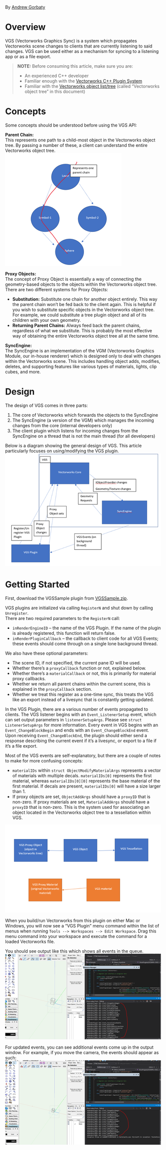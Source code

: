 By [Andrew Gorbaty](mailto:agorbaty@nemetschek.net)

# Overview

VGS (Vectorworks Graphics Sync) is a system which propagates Vectorworks scene changes to clients that are currently listening to said changes. VGS can be used either as a mechanism for syncing to a listening app or as a file export.

> **NOTE:** Before consuming this article, make sure you are:
> - An experienced C++ developer
> - Familiar enough with the [Vectorworks C++ Plugin System](Plug-in%20Module.md)
> - Familiar with the [Vectorworks object list/tree](The%20Vectorworks%20Environment.md) (called “Vectorworks object tree” in this document)

# Concepts

Some concepts should be understood before using the VGS API:

**Parent Chain:**  
This represents one path to a child-most object in the Vectorworks object tree. By passing a number of these, a client can understand the entire Vectorworks object tree.  
![Parent Chain](images/ParentChain.png)

**Proxy Objects:**  
The concept of Proxy Object is essentially a way of connecting the geometry-based objects to the objects within the Vectorworks object tree. There are two different systems for Proxy Objects:
- **Substitution:** Substitute one chain for another object entirely. This way the parent chain won’t be fed back to the client again. This is helpful if you wish to substitute specific objects in the Vectorworks object tree. For example, we could substitute a tree plugin object and all of its children with your own geometry.
- **Returning Parent Chains:** Always feed back the parent chains, regardless of what we substitute. This is probably the most effective way of obtaining the entire Vectorworks object tree all at the same time.

**SyncEngine:**  
The SyncEngine is an implementation of the VGM (Vectorworks Graphics Module, our in-house renderer) which is designed only to deal with changes within the Vectorworks scene. This includes handling object adds, modifies, deletes, and supporting features like various types of materials, lights, clip cubes, and more.

# Design

The design of VGS comes in three parts:

1. The core of Vectorworks which forwards the objects to the SyncEngine
2. The SyncEngine (a version of the VGM) which manages the incoming changes from the core (internal developers only)
3. The client plugin which listens for incoming changes from the SyncEngine on a thread that is not the main thread (for all developers)

Below is a diagram showing the general design of VGS. This article particularly focuses on using/modifying the VGS plugin.  
![VGS Design](images/VGSDesign.png)

# Getting Started

First, download the VGSSample plugin from [VGSSample.zip](images/VGSSample.zip).

VGS plugins are initialized via calling `RegisterN` and shut down by calling `Unregister`.  
There are two required parameters to the `RegisterN` call:
- `inRenderEngineID` – the name of the VGS Plugin. If the name of the plugin is already registered, this function will return false.
- `inRenderPluginCallback` – the callback to client code for all VGS Events; these events should come through on a single lone background thread.

We also have these optional parameters:
- The scene ID, if not specified, the current pane ID will be used.
- Whether there’s a `proxyCallback` function or not, explained below.
- Whether there’s a `materialCallback` or not, this is primarily for material proxy callbacks.
- Whether we return all parent chains within the current scene, this is explained in the `proxyCallback` section.
- Whether we treat this register as a one-time sync, this treats the VGS like an export instead of a livesync that is constantly getting updated.

In the VGS Plugin, there are a various number of events propagated to clients. The VGS listener begins with an `Event_ListenerSetup` event, which can set output parameters in `listenerSetupArgs`. Please see `struct ListenerSetupArgs` for more information. Every event in VGS begins with an `Event_ChangeBlockBegin` and ends with an `Event_ChangeBlockEnd` event. Upon receiving `Event_ChangeBlockEnd`, the plugin should either send a response describing the current event if it’s a livesync, or export to a file if it’s a file export.

Most of the VGS events are self-explanatory, but there are a couple of notes to make for more confusing concepts:
- `materialIDs` within `struct ObjectModifyMaterialArgs` represents a vector of materials with multiple decals. `materialIDs[0]` represents the first material, whereas `materialIDs[0][0]` represents the base material of the first material. If decals are present, `materialIDs[0]` will have a size larger than 1.
- If proxy objects are set, `ObjectAddArgs` should have a `proxyID` that is non-zero. If proxy materials are set, `MaterialAddArgs` should have a `proxyID` that is non-zero. This is the system used for associating an object located in the Vectorworks object tree to a tessellation within VGS.

![VGS Object Association](images/vgsObjectAssociation.png)

When you build/run Vectorworks from this plugin on either Mac or Windows, you will now see a “VGS Plugin” menu command within the list of menus when running `Tools --> Workspaces --> Edit Workspace`. Drag this menu command into your workspace and execute the command for a loaded Vectorworks file.

You should see output like this which shows all events in the queue.  
![General Event Queue](images/generalEventQueue.png)

For updated events, you can see additional events come up in the output window. For example, if you move the camera, the events should appear as such:  
![Camera Event Queue](images/cameraEventQueue.png)
